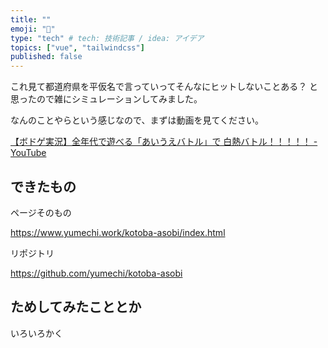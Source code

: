 ```yaml
---
title: ""
emoji: "🌊"
type: "tech" # tech: 技術記事 / idea: アイデア
topics: ["vue", "tailwindcss"]
published: false
---
```


これ見て都道府県を平仮名で言っていってそんなにヒットしないことある？ と思ったので雑にシミュレーションしてみました。

なんのことやらという感じなので、まずは動画を見てください。

[【ボドゲ実況】全年代で遊べる「あいうえバトル」で 白熱バトル！！！！！ - YouTube](https://www.youtube.com/watch?v=GYBlSWybh8U)


## できたもの

ページそのもの

https://www.yumechi.work/kotoba-asobi/index.html

リポジトリ

https://github.com/yumechi/kotoba-asobi

## ためしてみたこととか

いろいろかく